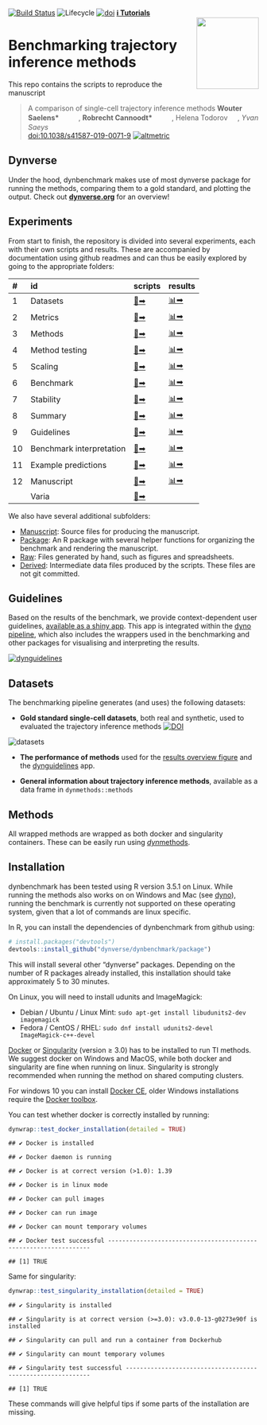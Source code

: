 
<!-- README.md is generated from README.Rmd. Please edit that file -->

[![Build
Status](https://api.travis-ci.org/dynverse/dynbenchmark.svg)](https://travis-ci.org/dynverse/dynbenchmark)
![Lifecycle](https://img.shields.io/badge/lifecycle-experimental-orange.svg)
[![doi](https://zenodo.org/badge/doi/10.1038/s41587-019-0071-9.svg)](https://doi.org/10.1038/s41587-019-0071-9)
[**ℹ️ Tutorials**](https://dynverse.org)  
<br><img src="package/man/figures/logo.png" align="right" width="125" height="144" />

# Benchmarking trajectory inference methods

This repo contains the scripts to reproduce the manuscript

> A comparison of single-cell trajectory inference methods 
> <strong> Wouter Saelens\* </strong>
> <a href='https://orcid.org/0000-0002-7114-6248'><img src='https://github.com/dynverse/dynmethods/raw/master/man/figures/orcid_logo.svg?sanitize=true' height='16'></a>
> <a href='https://github.com/zouter'><img src='https://github.com/dynverse/dynmethods/raw/master/man/figures/github_logo.png' height='16'></a>,
> <strong> Robrecht Cannoodt\* </strong>
> <a href='https://orcid.org/0000-0003-3641-729X'><img src='https://github.com/dynverse/dynmethods/raw/master/man/figures/orcid_logo.svg?sanitize=true' height='16'></a>
> <a href='https://github.com/rcannood'><img src='https://github.com/dynverse/dynmethods/raw/master/man/figures/github_logo.png' height='16'></a>,
> Helena Todorov
> <a href='https://github.com/Helena-todd'><img src='https://github.com/dynverse/dynmethods/raw/master/man/figures/github_logo.png' height='16'></a>,
> <em> Yvan Saeys </em>
> <a href='https://github.com/saeyslab'><img src='https://github.com/dynverse/dynmethods/raw/master/man/figures/github_logo.png' height='16'></a>  
> [doi:10.1038/s41587-019-0071-9](https://doi.org/10.1038/s41587-019-0071-9)
> [![altmetric](https://badges.altmetric.com/?size=100&score=118&types=bvttttwg&style=bar)](https://altmetric.com/details/33972849)

## Dynverse

Under the hood, dynbenchmark makes use of most dynverse package for
running the methods, comparing them to a gold standard, and plotting the
output. Check out **[dynverse.org](https://dynverse.org)** for an
overview\!

## Experiments

From start to finish, the repository is divided into several
experiments, each with their own scripts and results. These are
accompanied by documentation using github readmes and can thus be easily
explored by going to the appropriate
folders:

| \# | id                       | scripts                                   | results                                                                                        |
| :- | :----------------------- | :---------------------------------------- | :--------------------------------------------------------------------------------------------- |
| 1  | Datasets                 | [📄➡](scripts/01-datasets)                 | [📊➡](https://github.com/dynverse/dynbenchmark_results/tree/master/01-datasets)                 |
| 2  | Metrics                  | [📄➡](scripts/02-metrics)                  | [📊➡](https://github.com/dynverse/dynbenchmark_results/tree/master/02-metrics)                  |
| 3  | Methods                  | [📄➡](scripts/03-methods)                  | [📊➡](https://github.com/dynverse/dynbenchmark_results/tree/master/03-methods)                  |
| 4  | Method testing           | [📄➡](scripts/04-method_testing)           | [📊➡](https://github.com/dynverse/dynbenchmark_results/tree/master/04-method_testing)           |
| 5  | Scaling                  | [📄➡](scripts/05-scaling)                  | [📊➡](https://github.com/dynverse/dynbenchmark_results/tree/master/05-scaling)                  |
| 6  | Benchmark                | [📄➡](scripts/06-benchmark)                | [📊➡](https://github.com/dynverse/dynbenchmark_results/tree/master/06-benchmark)                |
| 7  | Stability                | [📄➡](scripts/07-stability)                | [📊➡](https://github.com/dynverse/dynbenchmark_results/tree/master/07-stability)                |
| 8  | Summary                  | [📄➡](scripts/08-summary)                  | [📊➡](https://github.com/dynverse/dynbenchmark_results/tree/master/08-summary)                  |
| 9  | Guidelines               | [📄➡](scripts/09-guidelines)               | [📊➡](https://github.com/dynverse/dynbenchmark_results/tree/master/09-guidelines)               |
| 10 | Benchmark interpretation | [📄➡](scripts/10-benchmark_interpretation) | [📊➡](https://github.com/dynverse/dynbenchmark_results/tree/master/10-benchmark_interpretation) |
| 11 | Example predictions      | [📄➡](scripts/11-example_predictions)      | [📊➡](https://github.com/dynverse/dynbenchmark_results/tree/master/11-example_predictions)      |
| 12 | Manuscript               | [📄➡](scripts/12-manuscript)               | [📊➡](https://github.com/dynverse/dynbenchmark_results/tree/master/12-manuscript)               |
|    | Varia                    | [📄➡](scripts/varia)                       |                                                                                                |

We also have several additional subfolders:

  - [Manuscript](manuscript): Source files for producing the manuscript.
  - [Package](package): An R package with several helper functions for
    organizing the benchmark and rendering the manuscript.
  - [Raw](raw): Files generated by hand, such as figures and
    spreadsheets.
  - [Derived](derived): Intermediate data files produced by the scripts.
    These files are not git committed.

## Guidelines

Based on the results of the benchmark, we provide context-dependent user
guidelines, [available as a shiny
app](https://github.com/dynverse/dynguidelines). This app is integrated
within the [dyno pipeline](https://github.com/dynverse/dyno), which also
includes the wrappers used in the benchmarking and other packages for
visualising and interpreting the
results.

[![dynguidelines](https://github.com/dynverse/dynguidelines/raw/master/man/figures/demo.gif)](https://github.com/dynverse/dynguidelines)

## Datasets

The benchmarking pipeline generates (and uses) the following datasets:

  - **Gold standard single-cell datasets**, both real and synthetic,
    used to evaluated the trajectory inference methods
    [![DOI](https://zenodo.org/badge/DOI/10.5281/zenodo.1443566.svg)](https://doi.org/10.5281/zenodo.1443566)

![datasets](package/man/figures/datasets.png)

  - **The performance of methods** used for the [results overview
    figure](https://github.com/dynverse/dynbenchmark_results/tree/master/08-summary/results_suppfig.pdf)
    and the [dynguidelines](http://guidelines.dynverse.org) app.

  - **General information about trajectory inference methods**,
    available as a data frame in `dynmethods::methods`

## Methods

All wrapped methods are wrapped as both docker and singularity
containers. These can be easily run using
[*dyn*methods](https://github.com/dynverse/dynmethods).

## Installation

dynbenchmark has been tested using R version 3.5.1 on Linux. While
running the methods also works on on Windows and Mac (see
[dyno](https://github.com/dynverse/dyno)), running the benchmark is
currently not supported on these operating system, given that a lot of
commands are linux specific.

In R, you can install the dependencies of dynbenchmark from github
using:

``` r
# install.packages("devtools")
devtools::install_github("dynverse/dynbenchmark/package")
```

This will install several other “dynverse” packages. Depending on the
number of R packages already installed, this installation should take
approximately 5 to 30 minutes.

On Linux, you will need to install udunits and ImageMagick:

  - Debian / Ubuntu / Linux Mint: `sudo apt-get install libudunits2-dev
    imagemagick`
  - Fedora / CentOS / RHEL: `sudo dnf install udunits2-devel
    ImageMagick-c++-devel`

[Docker](https://docs.docker.com/install) or
[Singularity](https://www.sylabs.io/guides/3.0/user-guide/) (version ≥
3.0) has to be installed to run TI methods. We suggest docker on Windows
and MacOS, while both docker and singularity are fine when running on
linux. Singularity is strongly recommended when running the method on
shared computing clusters.

For windows 10 you can install [Docker
CE](https://store.docker.com/editions/community/docker-ce-desktop-windows),
older Windows installations require the [Docker
toolbox](https://docs.docker.com/toolbox/overview/).

You can test whether docker is correctly installed by
    running:

``` r
dynwrap::test_docker_installation(detailed = TRUE)
```

    ## ✔ Docker is installed

    ## ✔ Docker daemon is running

    ## ✔ Docker is at correct version (>1.0): 1.39

    ## ✔ Docker is in linux mode

    ## ✔ Docker can pull images

    ## ✔ Docker can run image

    ## ✔ Docker can mount temporary volumes

    ## ✔ Docker test successful -----------------------------------------------------------------

    ## [1] TRUE

Same for
    singularity:

``` r
dynwrap::test_singularity_installation(detailed = TRUE)
```

    ## ✔ Singularity is installed

    ## ✔ Singularity is at correct version (>=3.0): v3.0.0-13-g0273e90f is installed

    ## ✔ Singularity can pull and run a container from Dockerhub

    ## ✔ Singularity can mount temporary volumes

    ## ✔ Singularity test successful ------------------------------------------------------------

    ## [1] TRUE

These commands will give helpful tips if some parts of the installation
are missing.
